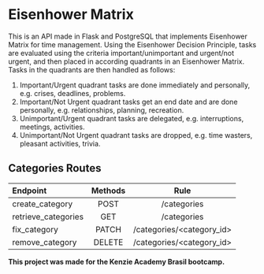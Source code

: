 # Eisenhower Matrix

This is an API made in Flask and PostgreSQL that implements Eisenhower Matrix for time management.
Using the Eisenhower Decision Principle, tasks are evaluated using the criteria important/unimportant and urgent/not urgent, and then placed in according quadrants in an Eisenhower Matrix. Tasks in the quadrants are then handled as follows:

1. Important/Urgent quadrant tasks are done immediately and personally, e.g. crises, deadlines, problems.
2. Important/Not Urgent quadrant tasks get an end date and are done personally, e.g. relationships, planning, recreation.
3. Unimportant/Urgent quadrant tasks are delegated, e.g. interruptions, meetings, activities.
4. Unimportant/Not Urgent quadrant tasks are dropped, e.g. time wasters, pleasant activities, trivia.

## Categories Routes
| Endpoint            | Methods | Rule                      |
| :------------------ | :-----: | :-----------------------: |
| create_category     | POST    | /categories               |
| retrieve_categories | GET     | /categories               |
| fix_category        | PATCH   | /categories/<category_id> |
| remove_category     | DELETE  | /categories/<category_id> |

**This project was made for the Kenzie Academy Brasil bootcamp.**
